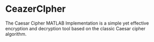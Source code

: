 # CeazerCIpher
The Caesar Cipher MATLAB Implementation is a simple yet effective encryption and decryption tool based on the classic Caesar cipher algorithm. 
